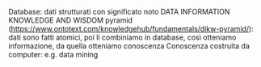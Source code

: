 Database: dati strutturati con significato noto
DATA INFORMATION KNOWLEDGE AND WISDOM pyramid (https://www.ontotext.com/knowledgehub/fundamentals/dikw-pyramid/): dati sono fatti atomici, poi li combiniamo in database, così otteniamo informazione, da quella otteniamo conoscenza
Conoscenza costruita da computer: e.g. data mining